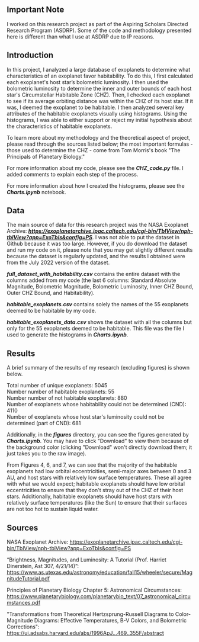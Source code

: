 ## Important Note ##

I worked on this research project as part of the Aspiring Scholars Directed Research Program (ASDRP). Some of the code and methodology presented here is different than what I use at ASDRP due to IP reasons. 

## Introduction

In this project, I analyzed a large database of exoplanets to determine what characteristics of an exoplanet favor habitability. To do this, I first calculated each exoplanet's host star’s bolometric luminosity. I then used the bolometric luminosity to determine the inner and outer bounds of each host star's Circumstellar Habitable Zone (CHZ). Then, I checked each exoplanet to see if its average orbiting distance was within the CHZ of its host star. If it was, I deemed the exoplanet to be habitable. I then analyzed several key attributes of the habitable exoplanets visually using histograms. Using the histograms, I was able to either support or reject my initial hypothesis about the characteristics of habitable exoplanets. 

To learn more about my methodology and the theoretical aspect of project, please read through the sources listed below; the most important formulas - those used to determine the CHZ - come from Tom Morris's book "The Principals of Planetary Biology."

For more information about my code, please see the ***CHZ_code.py*** file. I added comments to explain each step of the process.

For more information about how I created the histograms, please see the ***Charts.ipynb*** notebook. 

## Data

The main source of data for this research project was the NASA Exoplanet Archive: ***https://exoplanetarchive.ipac.caltech.edu/cgi-bin/TblView/nph-tblView?app=ExoTbls&config=PS***. I was not able to put the dataset in Github because it was too large. However, if you do download the dataset and run my code on it, please note that you may get slightly different results because the dataset is regularly updated, and the results I obtained were from the July 2022 version of the dataset. 

***full_dataset_with_habitability.csv*** contains the entire dataset with the columns added from my code (the last 6 columns: Standard Absolute Magnitude, Bolometric Magnitude, Bolometric Luminosity, Inner CHZ Bound, Outer CHZ Bound, and Habitability). 

***habitable_exoplanets.csv*** contains solely the names of the 55 exoplanets deemed to be habitable by my code. 

***habitable_exoplanets_data.csv*** shows the dataset with all the columns but only for the 55 exoplanets deemed to be habitable. This file was the file I used to generate the histograms in ***Charts.ipynb***. 

## Results

A brief summary of the results of my research (excluding figures) is shown below. 

Total number of unique exoplanets: 5045  
Number number of habitable exoplanets: 55  
Number number of not habitable exoplanets: 880  
Number of exoplanets whose habitability could not be determined (CND): 4110  
Number of exoplanets whose host star's luminosity could not be determined (part of CND): 681

Additionally, in the ***figures*** directory, you can see the figures generated by ***Charts.ipynb***. You may have to click "Download" to view them because of the background color (clicking "Download" won't directly download them; it just takes you to the raw image). 

From Figures 4, 6, and 7, we can see that the majority of the habitable exoplanets had low orbital eccentricities, semi-major axes between 0 and 3 AU, and host stars with relatively low surface temperatures. These all agree with what we would expect; habitable exoplanets should have low orbital eccentricities to ensure that they don't stray out of the CHZ of their host stars. Additionally, habitable exoplanets should have host stars with relatively surface temperatures (like the Sun) to ensure that their surfaces are not too hot to sustain liquid water. 

## Sources

NASA Exoplanet Archive: https://exoplanetarchive.ipac.caltech.edu/cgi-bin/TblView/nph-tblView?app=ExoTbls&config=PS

“Brightness, Magnitudes, and Luminosity: A Tutorial (Prof. Harriet Dinerstein, Ast 307, 4/21/14)”: https://www.as.utexas.edu/astronomy/education/fall15/wheeler/secure/MagnitudeTutorial.pdf

Principles of Planetary Biology Chapter 5: Astronomical Circumstances: https://www.planetarybiology.com/planetarybio_text/07_astronomical_circumstances.pdf

"Transformations from Theoretical Hertzsprung-Russell Diagrams to Color-Magnitude Diagrams: Effective Temperatures, B-V Colors, and Bolometric Corrections": https://ui.adsabs.harvard.edu/abs/1996ApJ...469..355F/abstract
